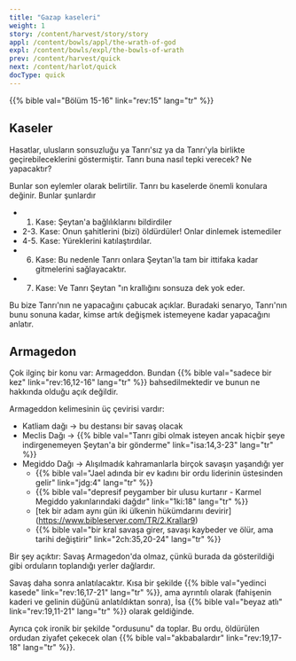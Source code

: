 ```yaml
---
title: "Gazap kaseleri"
weight: 1
story: /content/harvest/story/story
appl: /content/bowls/appl/the-wrath-of-god
expl: /content/bowls/expl/the-bowls-of-wrath
prev: /content/harvest/quick
next: /content/harlot/quick
docType: quick
---
```



{{% bible val="Bölüm 15-16" link="rev:15" lang="tr" %}}

## Kaseler

Hasatlar, ulusların sonsuzluğu ya Tanrı'sız ya da Tanrı'yla birlikte geçirebileceklerini göstermiştir. Tanrı buna nasıl tepki verecek? Ne yapacaktır?

Bunlar son eylemler olarak belirtilir. Tanrı bu kaselerde önemli konulara değinir. Bunlar şunlardır
- 1. Kase: Şeytan'a bağlılıklarını bildirdiler
- 2-3. Kase: Onun şahitlerini (bizi) öldürdüler! Onlar dinlemek istemediler
- 4-5. Kase: Yüreklerini katılaştırdılar.
- 6. Kase: Bu nedenle Tanrı onlara Şeytan'la tam bir ittifaka kadar gitmelerini sağlayacaktır.
- 7. Kase: Ve Tanrı Şeytan "ın krallığını sonsuza dek yok eder.

Bu bize Tanrı'nın ne yapacağını çabucak açıklar. Buradaki senaryo, Tanrı'nın bunu sonuna kadar, kimse artık değişmek istemeyene kadar yapacağını anlatır.

## Armagedon

Çok ilginç bir konu var: Armageddon. Bundan {{% bible val="sadece bir kez" link="rev:16,12-16" lang="tr" %}} bahsedilmektedir ve bunun ne hakkında olduğu açık değildir.

Armageddon kelimesinin üç çevirisi vardır:
- Katliam dağı -> bu destansı bir savaş olacak
- Meclis Dağı -> {{% bible val="Tanrı gibi olmak isteyen ancak hiçbir şeye indirgenemeyen Şeytan'a bir gönderme" link="isa:14,3-23" lang="tr" %}}
- Megiddo Dağı -> Alışılmadık kahramanlarla birçok savaşın yaşandığı yer
    - {{% bible val="Jael adında bir ev kadını bir ordu liderinin üstesinden gelir" link="jdg:4" lang="tr" %}}
    - {{% bible val="depresif peygamber bir ulusu kurtarır - Karmel Megiddo yakınlarındaki dağdır" link="1ki:18" lang="tr" %}}
    - [tek bir adam aynı gün iki ülkenin hükümdarını devirir] (https://www.bibleserver.com/TR/2.Krallar9)
    - {{% bible val="bir kral savaşa girer, savaşı kaybeder ve ölür, ama tarihi değiştirir" link="2ch:35,20-24" lang="tr" %}}
    
Bir şey açıktır: Savaş Armagedon'da olmaz, çünkü burada da gösterildiği gibi orduların toplandığı yerler dağlardır.

Savaş daha sonra anlatılacaktır. Kısa bir şekilde {{% bible val="yedinci kasede" link="rev:16,17-21" lang="tr" %}}, ama ayrıntılı olarak (fahişenin kaderi ve gelinin düğünü anlatıldıktan sonra), İsa {{% bible val="beyaz atlı" link="rev:19,11-21" lang="tr" %}} olarak geldiğinde. 

Ayrıca çok ironik bir şekilde "ordusunu" da toplar. Bu ordu, öldürülen ordudan ziyafet çekecek olan {{% bible val="akbabalardır" link="rev:19,17-18" lang="tr" %}}. 
